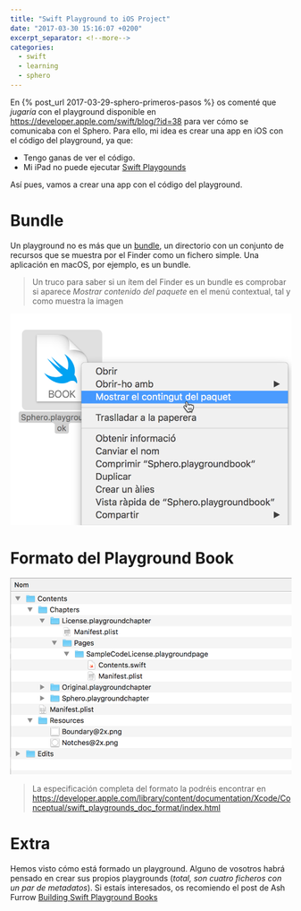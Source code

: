 ```yaml
---
title: "Swift Playground to iOS Project"
date: "2017-03-30 15:16:07 +0200"
excerpt_separator: <!--more-->
categories:
  - swift
  - learning
  - sphero
---
```

En {% post_url 2017-03-29-sphero-primeros-pasos %} os comenté que _jugaría_ con el playground disponible en https://developer.apple.com/swift/blog/?id=38 para ver cómo se comunicaba con el Sphero. Para ello, mi idea es crear una app en iOS con el código del playground, ya que:

* Tengo ganas de ver el código.
* Mi iPad no puede ejecutar [Swift Playgounds](http://www.apple.com/swift/playgrounds/)

Así pues, vamos a crear una app con el código del playground.

<!--more-->

# Bundle

Un playground no es más que un [bundle](https://developer.apple.com/library/content/documentation/General/Conceptual/DevPedia-CocoaCore/Bundle.html), un directorio con un conjunto de recursos que se muestra por el Finder como un fichero simple. Una aplicación en macOS, por ejemplo, es un bundle.

> Un truco para saber si un ítem del Finder es un bundle es comprobar si aparece _Mostrar contenido del paquete_ en el menú contextual, tal y como muestra la imagen

![show package contents](/images/2017-03-30-swift-playground/bundle.png)

# Formato del Playground Book

![playground book](/images/2017-03-30-swift-playground/playground_book.png)


> La especificación completa del formato la podréis encontrar en  https://developer.apple.com/library/content/documentation/Xcode/Conceptual/swift_playgrounds_doc_format/index.html

# Extra

Hemos visto cómo está formado un playground. Alguno de vosotros habrá pensado en crear sus propios playgrounds (_total, son cuatro ficheros con un par de metadatos_). Si estaís interesados, os recomiendo el post de Ash Furrow [Building Swift Playground Books](https://ashfurrow.com/blog/building-swift-playground-books/)
